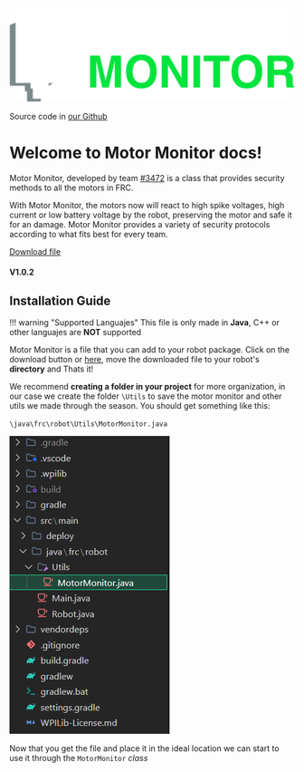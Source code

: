 ![](assets/Logo1.png)

Source code in [our Github](https://github.com/Imcab/MotorMonitor)

# Welcome to Motor Monitor docs!

Motor Monitor, developed by team [#3472](https://www.thebluealliance.com/team/3472) is a class that provides security methods to all the motors in FRC.

With Motor Monitor, the motors now will react to high spike voltages, high current or low battery voltage by the robot, preserving the motor and safe it for an damage. Motor Monitor provides a variety of security protocols according to what fits best for every team.

<a href="https://raw.githubusercontent.com/Imcab/MotorMonitor/main/docs/SourceFile/MotorMonitor.java" download class="md-button md-button--primary">Download file</a>


#### V1.0.2

## **Installation Guide**

!!! warning "Supported Languajes"
    This file is only made in **Java**, C++ or other languajes are **NOT** supported

Motor Monitor is a file that you can add to your robot package. Click on the download button or [here](SourceFile/MotorMonitor.java "download"), move the downloaded file to your robot's **directory** and Thats it!

We recommend **creating a folder in your project** for more organization, in our case we create the folder `\Utils` to save the motor monitor and other utils we made through the season. You should get something like this:

`\java\frc\robot\Utils\MotorMonitor.java`

![](assets/dir.png)

Now that you get the file and place it in the ideal location we can start to use it through the `MotorMonitor` *class*
